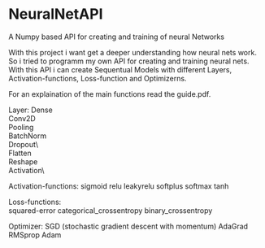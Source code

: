 # NeuralNetAPI
A Numpy based API for creating and training of neural Networks

With this project i want get a deeper understanding how neural nets work. So i tried to programm my own API for creating and training neural nets.
With this API i can create Sequentual Models with different Layers, Activation-functions, Loss-function and Optimizerns.

For an explaination of the main functions read the guide.pdf.

Layer:
  Dense\
  Conv2D\
  Pooling\
  BatchNorm\
  Dropout\  
  Flatten\
  Reshape\
  Activation\
  
Activation-functions:
  sigmoid
  relu
  leakyrelu
  softplus
  softmax
  tanh
  
Loss-functions:  
  squared-error
  categorical_crossentropy
  binary_crossentropy
  
Optimizer:
  SGD (stochastic gradient descent with momentum)
  AdaGrad
  RMSprop
  Adam
  
